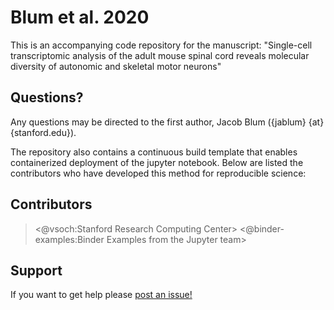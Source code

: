 # Blum et al. 2020

This is an accompanying code repository for the manuscript: "Single-cell transcriptomic analysis of the adult mouse spinal cord reveals molecular diversity of autonomic and skeletal motor neurons"

## Questions?
Any questions may be directed to the first author, Jacob Blum ({jablum} {at} {stanford.edu}). 

The repository also contains a continuous build template that enables containerized deployment of the jupyter notebook. Below are listed the contributors who have developed this method for reproducible science:

## Contributors

> <@vsoch:Stanford Research Computing Center>
> <@binder-examples:Binder Examples from the Jupyter team>

## Support
If you want to get help please [post an issue!](https://www.github.com/vsoch/repo2docker-r/issues)


